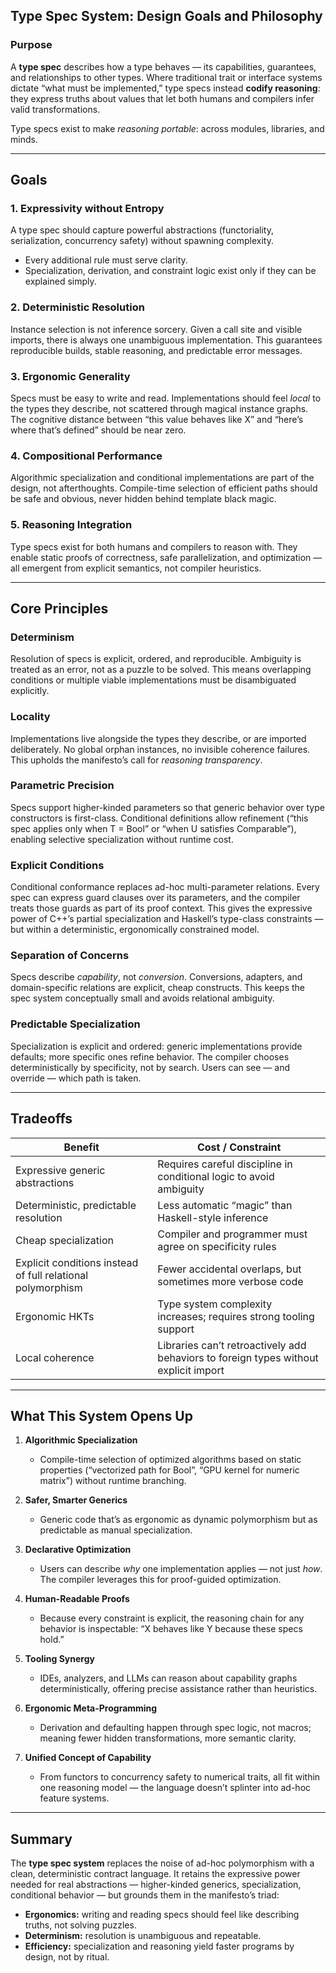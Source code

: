## Type Spec System: Design Goals and Philosophy

### Purpose

A **type spec** describes how a type behaves — its capabilities, guarantees, and relationships to other types.
Where traditional trait or interface systems dictate “what must be implemented,” type specs instead **codify reasoning**: they express truths about values that let both humans and compilers infer valid transformations.

Type specs exist to make _reasoning portable_: across modules, libraries, and minds.

---

## Goals

### 1. **Expressivity without Entropy**

A type spec should capture powerful abstractions (functoriality, serialization, concurrency safety) without spawning complexity.

- Every additional rule must serve clarity.
- Specialization, derivation, and constraint logic exist only if they can be explained simply.

### 2. **Deterministic Resolution**

Instance selection is not inference sorcery. Given a call site and visible imports, there is always one unambiguous implementation.
This guarantees reproducible builds, stable reasoning, and predictable error messages.

### 3. **Ergonomic Generality**

Specs must be easy to write and read. Implementations should feel _local_ to the types they describe, not scattered through magical instance graphs.
The cognitive distance between “this value behaves like X” and “here’s where that’s defined” should be near zero.

### 4. **Compositional Performance**

Algorithmic specialization and conditional implementations are part of the design, not afterthoughts.
Compile-time selection of efficient paths should be safe and obvious, never hidden behind template black magic.

### 5. **Reasoning Integration**

Type specs exist for both humans and compilers to reason with.
They enable static proofs of correctness, safe parallelization, and optimization — all emergent from explicit semantics, not compiler heuristics.

---

## Core Principles

### Determinism

Resolution of specs is explicit, ordered, and reproducible.
Ambiguity is treated as an error, not as a puzzle to be solved.
This means overlapping conditions or multiple viable implementations must be disambiguated explicitly.

### Locality

Implementations live alongside the types they describe, or are imported deliberately.
No global orphan instances, no invisible coherence failures.
This upholds the manifesto’s call for _reasoning transparency_.

### Parametric Precision

Specs support higher-kinded parameters so that generic behavior over type constructors is first-class.
Conditional definitions allow refinement (“this spec applies only when T = Bool” or “when U satisfies Comparable”), enabling selective specialization without runtime cost.

### Explicit Conditions

Conditional conformance replaces ad-hoc multi-parameter relations.
Every spec can express guard clauses over its parameters, and the compiler treats those guards as part of its proof context.
This gives the expressive power of C++’s partial specialization and Haskell’s type-class constraints — but within a deterministic, ergonomically constrained model.

### Separation of Concerns

Specs describe _capability_, not _conversion_.
Conversions, adapters, and domain-specific relations are explicit, cheap constructs.
This keeps the spec system conceptually small and avoids relational ambiguity.

### Predictable Specialization

Specialization is explicit and ordered: generic implementations provide defaults; more specific ones refine behavior.
The compiler chooses deterministically by specificity, not by search.
Users can see — and override — which path is taken.

---

## Tradeoffs

| Benefit                                                     | Cost / Constraint                                                                    |
| ----------------------------------------------------------- | ------------------------------------------------------------------------------------ |
| Expressive generic abstractions                             | Requires careful discipline in conditional logic to avoid ambiguity                  |
| Deterministic, predictable resolution                       | Less automatic “magic” than Haskell-style inference                                  |
| Cheap specialization                                        | Compiler and programmer must agree on specificity rules                              |
| Explicit conditions instead of full relational polymorphism | Fewer accidental overlaps, but sometimes more verbose code                           |
| Ergonomic HKTs                                              | Type system complexity increases; requires strong tooling support                    |
| Local coherence                                             | Libraries can’t retroactively add behaviors to foreign types without explicit import |

---

## What This System Opens Up

1. **Algorithmic Specialization**

   - Compile-time selection of optimized algorithms based on static properties (“vectorized path for Bool”, “GPU kernel for numeric matrix”) without runtime branching.

2. **Safer, Smarter Generics**

   - Generic code that’s as ergonomic as dynamic polymorphism but as predictable as manual specialization.

3. **Declarative Optimization**

   - Users can describe _why_ one implementation applies — not just _how_. The compiler leverages this for proof-guided optimization.

4. **Human-Readable Proofs**

   - Because every constraint is explicit, the reasoning chain for any behavior is inspectable: “X behaves like Y because these specs hold.”

5. **Tooling Synergy**

   - IDEs, analyzers, and LLMs can reason about capability graphs deterministically, offering precise assistance rather than heuristics.

6. **Ergonomic Meta-Programming**

   - Derivation and defaulting happen through spec logic, not macros; meaning fewer hidden transformations, more semantic clarity.

7. **Unified Concept of Capability**

   - From functors to concurrency safety to numerical traits, all fit within one reasoning model — the language doesn’t splinter into ad-hoc feature systems.

---

## Summary

The **type spec system** replaces the noise of ad-hoc polymorphism with a clean, deterministic contract language.
It retains the expressive power needed for real abstractions — higher-kinded generics, specialization, conditional behavior — but grounds them in the manifesto’s triad:

- **Ergonomics:** writing and reading specs should feel like describing truths, not solving puzzles.
- **Determinism:** resolution is unambiguous and repeatable.
- **Efficiency:** specialization and reasoning yield faster programs by design, not by ritual.
